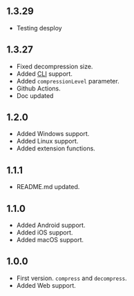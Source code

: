 ## 1.3.29

* Testing desploy

## 1.3.27

* Fixed decompression size.
* Added [CLI](https://pub.dev/packages/zstandard_cli) support.
* Added `compressionLevel` parameter.
* Github Actions.
* Doc updated

## 1.2.0

* Added Windows support.
* Added Linux support.
* Added extension functions.

## 1.1.1

* README.md updated.

## 1.1.0

* Added Android support.
* Added iOS support.
* Added macOS support.

## 1.0.0

* First version. `compress` and `decompress`.
* Added Web support.

